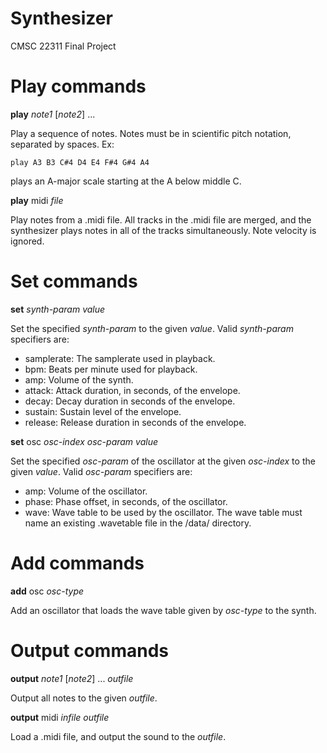 # Synthesizer
CMSC 22311 Final Project

# Play commands

**play** _note1_ [_note2_] ...

Play a sequence of notes. Notes must be in scientific pitch notation, separated
by spaces. Ex:

    play A3 B3 C#4 D4 E4 F#4 G#4 A4

plays an A-major scale starting at the A below middle C.

**play** midi _file_

Play notes from a .midi file. All tracks in the .midi file are merged, and
the synthesizer plays notes in all of the tracks simultaneously. Note velocity
is ignored.

# Set commands

**set** _synth-param_ _value_

Set the specified _synth-param_ to the given _value_. Valid _synth-param_
specifiers are:
* samplerate: The samplerate used in playback.
* bpm: Beats per minute used for playback.
* amp: Volume of the synth.
* attack: Attack duration, in seconds, of the envelope.
* decay: Decay duration in seconds of the envelope.
* sustain: Sustain level of the envelope.
* release: Release duration in seconds of the envelope.

**set** osc _osc-index_ _osc-param_ _value_

Set the specified _osc-param_ of the oscillator at the given _osc-index_ to the
given _value_. Valid _osc-param_ specifiers are:
* amp: Volume of the oscillator.
* phase: Phase offset, in seconds, of the oscillator.
* wave: Wave table to be used by the oscillator. The wave table must name an
existing .wavetable file in the /data/ directory.

# Add commands

**add** osc _osc-type_

Add an oscillator that loads the wave table given by _osc-type_ to the synth.

# Output commands

**output** _note1_ [_note2_] ... _outfile_

Output all notes to the given _outfile_.

**output** midi _infile_ _outfile_

Load a .midi file, and output the sound to the _outfile_.
